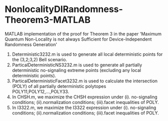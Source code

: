 # NonlocalityDIRandomness-Theorem3-MATLAB
MATLAB implementation of the proof for Theorem 3 in the paper 'Maximum Quantum Non-Locality is not always Sufficient for Device-Independent Randomness Generation'

1. Deterministic3232.m is used to generate all local deterministic points for the (3,2;3,2) Bell scenario.
2. ParticalDeterministicNS3232.m is used to generate all partially deterministic no-signaling extreme points (excluding any local deterministic points).
3. ParticalDeterministicFacet3232.m is used to calculate the intersection (POLY) of all partially deterministic polytopes POLY11,POLY12,...,POLY33.
4. In CHSH.m, we maximize the CHSH expression under (i). no-signaling conditions; (ii).normalization conditions; (iii).facet inequalities of POLY.
5. In I3322.m, we maximize the I3322 expression under (i). no-signaling conditions; (ii).normalization conditions; (iii).facet inequalities of POLY.
